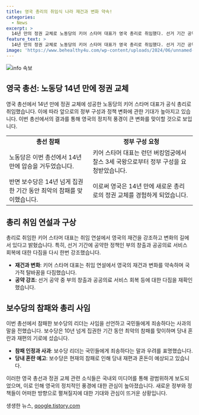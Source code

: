 ```yaml
---
title: 영국 총리의 취임식 나라 재건과 변화 약속!
categories:
  - News
excerpt: >
  14년 만의 정권 교체로 노동당의 키어 스타머 대표가 영국 총리로 취임했다. 선거 기간 공약인 부의 창출과 공공의료 서비스 회복 등을 강조하며 영국을 재건할 것이라고 밝혔다. 이에 압승으로 정권을 잡은 노동당은 변화와 국가적 탈바꿈을 결의하고 있다. 총선에서 참패한 보수당은 최악의 참패를 맞아 혼란이 예상되고, 자유민주당은 약진했다.
feature_text: >
  14년 만의 정권 교체로 노동당의 키어 스타머 대표가 영국 총리로 취임했다. 선거 기간 공약인 부의 창출과 공공의료 서비스 회복 등을 강조하며 영국을 재건할 것이라고 밝혔다. 이에 압승으로 정권을 잡은 노동당은 변화와 국가적 탈바꿈을 결의하고 있다. 총선에서 참패한 보수당은 최악의 참패를 맞아 혼란이 예상되고, 자유민주당은 약진했다.
image: 'https://www.behealthy4u.com/wp-content/uploads/2024/06/unnamed-file.png'
---
```


<p><img src="https://www.behealthy4u.com/wp-content/uploads/2024/06/unnamed-file.png" alt="info 속보" /></p>

<h2 data-ke-size="size26">영국 총선: 노동당 14년 만에 정권 교체</h2>

<p data-ke-size="size16">영국 총선에서 14년 만에 정권 교체에 성공한 노동당의 키어 스타머 대표가 공식 총리로 취임했습니다. 이에 따라 앞으로의 정부 구성과 정책 변화에 관한 기대가 높아지고 있습니다. 이번 총선에서의 결과를 통해 영국의 정치적 풍경이 큰 변화를 맞이할 것으로 보입니다.</p>

<table>
  <tr>
    <td style="text-align: center; height: 17px;"><b>총선 참패</b></td>
    <td style="text-align: center; height: 17px;"><b>정부 구성 요청</b></td>
  </tr>
  <tr>
    <td>노동당은 이번 총선에서 14년 만에 압승을 거두었습니다.</td>
    <td>키어 스타머 대표는 런던 버킹엄궁에서 찰스 3세 국왕으로부터 정부 구성을 요청받았습니다.</td>
  </tr>
  <tr>
    <td>반면 보수당은 14년 넘게 집권한 기간 동안 최악의 참패를 맞이했습니다.</td>
    <td>이로써 영국은 14년 만에 새로운 총리로의 정권 교체를 경험하게 되었습니다.</td>
  </tr>
</table>

<h2 data-ke-size="size26">총리 취임 연설과 구상</h2>

<p data-ke-size="size16">총리로 취임한 키어 스타머 대표는 취임 연설에서 영국의 재건을 강조하고 변화의 길에 서 있다고 밝혔습니다. 특히, 선거 기간에 공약한 정책인 부의 창출과 공공의료 서비스 회복에 대한 다짐을 다시 한번 강조했습니다.</p>

<ul>
  <li><b>재건과 변화</b>: 키어 스타머 대표는 취임 연설에서 영국의 재건과 변화를 약속하며 국가적 탈바꿈을 다짐했습니다.</li>
  <li><b>공약 강조</b>: 선거 공약 중 부의 창출과 공공의료 서비스 회복 등에 대한 다짐을 재확인했습니다.</li>
</ul>

<h2 data-ke-size="size26">보수당의 참패와 총리 사임</h2>

<p data-ke-size="size16">이번 총선에서 참패한 보수당의 리더는 사임을 선언하고 국민들에게 죄송하다는 사과의 말을 전했습니다. 보수당은 10년 넘게 집권한 기간 동안 최악의 참패를 맞이하며 당내 혼란과 재편의 기로에 섰습니다.</p>

<ul>
  <li><b>참패 인정과 사과</b>: 보수당 리더는 국민들에게 죄송하다는 말과 우려를 표명했습니다.</li>
  <li><b>당내 혼란 예고</b>: 보수당은 현재의 참패로 인해 당내 재편과 혼돈이 예상되고 있습니다.</li>
</ul>

<p data-ke-size="size16">이러한 영국 총선과 정권 교체 관련 소식들은 국내외 미디어를 통해 광범위하게 보도되었으며, 이로 인해 영국의 정치적인 풍경에 대한 관심이 높아졌습니다. 새로운 정부와 정책들이 어떠한 방향으로 펼쳐질지에 대한 기대와 관심이 뜨거운 상황입니다.</p>
생생한 뉴스, <a href="https://qoogle.tistory.com" rel="dofollow">qoogle.tistory.com</a>


